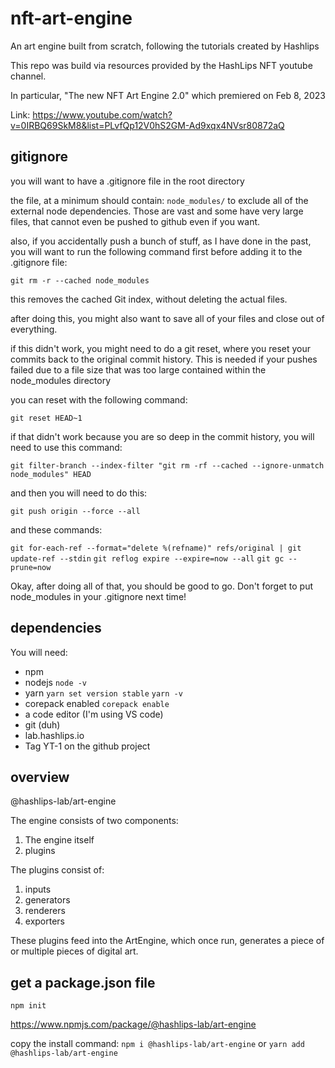 # nft-art-engine
An art engine built from scratch, following the tutorials created by Hashlips

This repo was build via resources provided by the HashLips NFT youtube channel.

In particular, "The new NFT Art Engine 2.0" which premiered on Feb 8, 2023

Link: https://www.youtube.com/watch?v=0IRBQ69SkM8&list=PLvfQp12V0hS2GM-Ad9xqx4NVsr80872aQ

## gitignore

you will want to have a .gitignore file in the root directory

the file, at a minimum should contain: `node_modules/` to exclude all of the external node dependencies. Those are vast and some have very large files, that cannot even be pushed to github even if you want.

also, if you accidentally push a bunch of stuff, as I have done in the past, you will want to run the following command first before adding it to the .gitignore file:

`git rm -r --cached node_modules`

this removes the cached Git index, without deleting the actual files.

after doing this, you might also want to save all of your files and close out of everything.

if this didn't work, you might need to do a git reset, where you reset your commits back to the original commit history. This is needed if your pushes failed due to a file size that was too large contained within the node_modules directory

you can reset with the following command:

`git reset HEAD~1`

if that didn't work because you are so deep in the commit history, you will need to use this command:

`git filter-branch --index-filter "git rm -rf --cached --ignore-unmatch node_modules" HEAD`

and then you will need to do this:

`git push origin --force --all`

and these commands:

`git for-each-ref --format="delete %(refname)" refs/original | git update-ref --stdin`
`git reflog expire --expire=now --all`
`git gc --prune=now`

Okay, after doing all of that, you should be good to go. Don't forget to put node_modules in your .gitignore next time!


## dependencies

You will need:
- npm
- nodejs `node -v`
- yarn `yarn set version stable` `yarn -v`
- corepack enabled `corepack enable`
- a code editor (I'm using VS code)
- git (duh)
- lab.hashlips.io
- Tag YT-1 on the github project

## overview

@hashlips-lab/art-engine

The engine consists of two components:

1. The engine itself
2. plugins

The plugins consist of:

1. inputs
2. generators
3. renderers
4. exporters

These plugins feed into the ArtEngine, which once run, generates a piece of or multiple pieces of digital art.

## get a package.json file

`npm init`

https://www.npmjs.com/package/@hashlips-lab/art-engine

copy the install command:
`npm i @hashlips-lab/art-engine`
or
`yarn add @hashlips-lab/art-engine`


